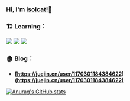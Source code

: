 ### Hi, I'm [isolcat!]([https://isolcat.github.io/](https://github.com/isolcat?tab=repositories))👋

### 🏗️ Learning：

<code><img src="https://img.shields.io/badge/typescript-%23007ACC.svg?style=for-the-badge&logo=typescript&logoColor=white"/></code>
<code><img src="https://img.shields.io/badge/node.js-6DA55F?style=for-the-badge&logo=node.js&logoColor=white"/></code>
<code><img src="https://img.shields.io/badge/vuejs-%2335495e.svg?style=for-the-badge&logo=vuedotjs&logoColor=%234FC08D"/></code>


### 🏠 Blog：

- **[https://juejin.cn/user/1170301184384622](https://juejin.cn/user/1170301184384622)**


[![Anurag's GitHub stats](https://github-readme-stats.vercel.app/api?username=isolcat)](https://github.com/anuraghazra/github-readme-stats)   

